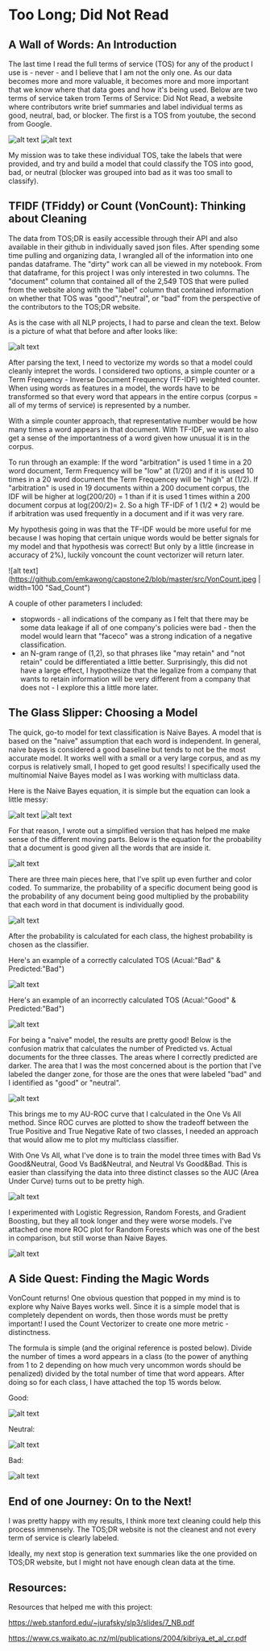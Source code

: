 # Too Long; Did Not Read 

## A Wall of Words: An Introduction

The last time I read the full terms of service (TOS) for any of the product I use is - never - and I believe that I am not the only one. As our data becomes more and more valuable, it becomes more and more important that we know where that data goes and how it's being used. Below are two terms of service taken trom Terms of Service: Did Not Read, a website where contributors write brief summaries and label individual terms as good, neutral, bad, or blocker. The first is a TOS from youtube, the second from Google.

![alt text](https://github.com/emkawong/capstone2/blob/master/src/Youtube.png "Less Good")
![alt text](https://github.com/emkawong/capstone2/blob/master/src/Google.png "Good")

My mission was to take these individual TOS, take the labels that were provided, and try and build a model that could classify the TOS into good, bad, or neutral (blocker was grouped into bad as it was too small to classify). 

## TFIDF (TFiddy) or Count (VonCount): Thinking about Cleaning

The data from TOS;DR is easily accessible through their API and also available in their github in individually saved json files. After spending some time pulling and organizing data, I wrangled all of the information into one pandas dataframe. The "dirty" work can all be viewed in my notebook. From that dataframe, for this project I was only interested in two columns. The "document" column that contained all of the 2,549 TOS that were pulled from the website along with the "label" column that contained information on whether that TOS was "good","neutral", or "bad" from the perspective of the contributors to the TOS;DR website.

As is the case with all NLP projects, I had to parse and clean the text. Below is a picture of what that before and after looks like:

![alt text](https://github.com/emkawong/capstone2/blob/master/src/cleanup.png "Clean Text")

After parsing the text, I need to vectorize my words so that a model could cleanly intepret the words. I considered two options, a simple counter or a Term Frequency - Inverse Document Frequency (TF-IDF) weighted counter. When using words as features in a model, the words have to be transformed so that every word that appears in the entire corpus (corpus = all of my terms of service) is represented by a number. 

With a simple counter approach, that representative number would be how many times a word appears in that document. With TF-IDF, we want to also get a sense of the importantness of a word given how unusual it is in the corpus. 

To run through an example: If the word "arbitration" is used 1 time in a 20 word document, Term Frequency will be "low" at (1/20) and if it is used 10 times in a 20 word document the Term Frequencey will be "high" at (1/2). If "arbitration" is used in 19 documents within a 200 document corpus, the IDF will be higher at log(200/20) = 1 than if it is used 1 times within a 200 document corpus at log(200/2)= 2. So a high TF-IDF of 1 (1/2 * 2) would be if arbitration was used frequently in a document and if it was very rare.

My hypothesis going in was that the TF-IDF would be more useful for me because I was hoping that certain unique words would be better signals for my model and that hypothesis was correct! But only by a little (increase in accuracy of 2%), luckily voncount the count vectorizer will return later.

![alt text](https://github.com/emkawong/capstone2/blob/master/src/VonCount.jpeg | width=100 "Sad_Count")

A couple of other parameters I included: 
 - stopwords - all indications of the company as I felt that there may be some data leakage if all of one company's policies were bad - then the model would learn that "faceco" was a strong indication of a negative classification. 
 - an N-gram range of (1,2), so that phrases like "may retain" and "not retain" could be differentiated a little better. Surprisingly, this did not have a large effect, I hypothesize that the legalize from a company that wants to retain information will be very different from a company that does not - I explore this a little more later.

## The Glass Slipper: Choosing a Model

The quick, go-to model for text classification is Naive Bayes. A model that is based on the "naive" assumption that each word is independent. In general, naive bayes is considered a good baseline but tends to not be the most accurate model. It works well with a small or a very large corpus, and as my corpus is relatively small, I hoped to get good results! I specifically used the multinomial Naive Bayes model as I was working with multiclass data.

Here is the Naive Bayes equation, it is simple but the equation can look a little messy:

![alt text](https://github.com/emkawong/capstone2/blob/master/src/MNB1.png "MNB1")
![alt text](https://github.com/emkawong/capstone2/blob/master/src/MNB2.png "MNB2")

For that reason, I wrote out a simplified version that has helped me make sense of the different moving parts. Below is the equation for the probability that a document is good given all the words that are inside it. 

![alt text](https://github.com/emkawong/capstone2/blob/master/src/Good-Full%20Example.png "Good-Full Equation")

There are three main pieces here, that I've split up even further and color coded. To summarize, the probability of a specific document being good is the probability of any document being good multiplied by the probability that each word in that document is individually good. 

![alt text](https://github.com/emkawong/capstone2/blob/master/src/Good-Breakdown.png "Good-Breakdown")

After the probability is calculated for each class, the highest probability is chosen as the classifier. 

Here's an example of a correctly calculated TOS (Acual:"Bad" & Predicted:"Bad")

![alt text](https://github.com/emkawong/capstone2/blob/master/src/AccuratePredict.png "Correct TOS")

Here's an example of an incorrectly calculated TOS (Acual:"Good" & Predicted:"Bad")

![alt text](https://github.com/emkawong/capstone2/blob/master/src/InaccuratePredict.png "Incorrect TOS")

For being a "naive" model, the results are pretty good! Below is the confusion matrix that calculates the number of Predicted vs. Actual documents for the three classes. The areas where I correctly predicted are darker. The area that I was the most concerned about is the portion that I've labeled the danger zone, for those are the ones that were labeled "bad" and I identified as "good" or "neutral".

![alt text](https://github.com/emkawong/capstone2/blob/master/src/ConfusionMatrix.png "Confusion Matrix")

This brings me to my AU-ROC curve that I calculated in the One Vs All method. Since ROC curves are plotted to show the tradeoff between the True Positive and True Negative Rate of two classes, I needed an approach that would allow me to plot my multiclass classifier. 

With One Vs All, what I've done is to train the model three times with Bad Vs Good&Neutral, Good Vs Bad&Neutral, and Neutral Vs Good&Bad. This is easier than classifying the data into three distinct classes so the AUC (Area Under Curve) turns out to be pretty high. 

![alt text](https://github.com/emkawong/capstone2/blob/master/src/MNBROC.png "MNB-ROC")

I experimented with Logistic Regression, Random Forests, and Gradient Boosting, but they all took longer and they were worse models. I've attached one more ROC plot for Random Forests which was one of the best in comparison, but still worse than Naive Bayes. 

![alt text](https://github.com/emkawong/capstone2/blob/master/src/RandomForestROC.png "RandomForest-ROC")

## A Side Quest: Finding the Magic Words

VonCount returns! One obvious question that popped in my mind is to explore why Naive Bayes works well. Since it is a simple model that is completely dependent on words, then those words must be pretty important! I used the Count Vectorizer to create one more metric - distinctness. 

The formula is simple (and the original reference is posted below). Divide the number of times a word appears in a class (to the power of anything from 1 to 2 depending on how much very uncommon words should be penalized) divided by the total number of time that word appears. After doing so for each class, I have attached the top 15 words below. 

Good:

![alt text](https://github.com/emkawong/capstone2/blob/master/src/GoodWords.png "Good Words")

Neutral:

![alt text](https://github.com/emkawong/capstone2/blob/master/src/NeutralWords.png "Neutral Words")

Bad:

![alt text](https://github.com/emkawong/capstone2/blob/master/src/BadWords.png "Bad Words")

## End of one Journey: On to the Next!

I was pretty happy with my results, I think more text cleaning could help this process immensely. The TOS;DR website is not the cleanest and not every term of service is clearly labeled. 

Ideally, my next stop is generation text summaries like the one provided on TOS;DR website, but I might not have enough clean data at the time. 

## Resources:

Resources that helped me with this project:

https://web.stanford.edu/~jurafsky/slp3/slides/7_NB.pdf

https://www.cs.waikato.ac.nz/ml/publications/2004/kibriya_et_al_cr.pdf


